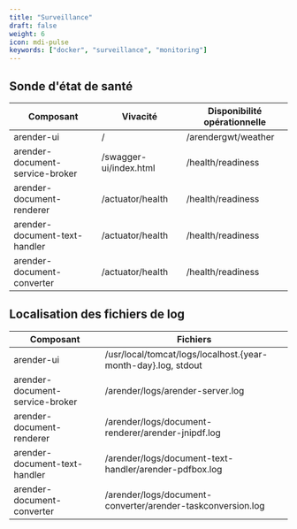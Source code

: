 ```yaml
---
title: "Surveillance"
draft: false
weight: 6
icon: mdi-pulse
keywords: ["docker", "surveillance", "monitoring"]
---
```


## Sonde d'état de santé

| Composant                       | Vivacité               | Disponibilité opérationnelle |
| ------------------------------- | ---------------------- | ---------------------------- |
| arender-ui                      | /                      | /arendergwt/weather          |
| arender-document-service-broker | /swagger-ui/index.html | /health/readiness            |
| arender-document-renderer       | /actuator/health       | /health/readiness            |
| arender-document-text-handler   | /actuator/health       | /health/readiness            |
| arender-document-converter      | /actuator/health       | /health/readiness            |


## Localisation des fichiers de log

| Composant                       | Fichiers                                                      |
| ------------------------------- | ------------------------------------------------------------- |
| arender-ui                      | /usr/local/tomcat/logs/localhost.{year-month-day}.log, stdout |
| arender-document-service-broker | /arender/logs/arender-server.log                              |
| arender-document-renderer       | /arender/logs/document-renderer/arender-jnipdf.log            |
| arender-document-text-handler   | /arender/logs/document-text-handler/arender-pdfbox.log        |
| arender-document-converter      | /arender/logs/document-converter/arender-taskconversion.log   |

